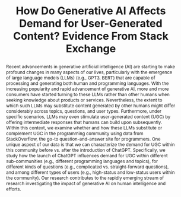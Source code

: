 ---
layout: research
title: "How Do Generative AI Affects Demand for User-Generated Content? Evidence From Stack Exchange"
category: [Work in Progress]
# pub_year: 2021
# journal: J. of Economic Geography (R & R)
coauthors: Mengxia Zhang and Lan Luo
abstract:  "Recent advancements in generative artificial intelligence (AI) are starting to make profound changes in many aspects of our lives, particularly with the emergence of large language models (LLMs) (e.g., GPT3, BERT) that are capable of processing and generating both human and programming languages. With the increasing popularity and rapid advancement of generative AI, more and more consumers have started turning to these LLMs rather than other humans when seeking knowledge about products or services. Nevertheless, the extent to which such LLMs may substitute content generated by other humans might differ considerably across topics, questions, and user types. Furthermore, under specific scenarios, LLMs may even stimulate user-generated content (UGC) by offering intermediate responses that humans can build upon subsequently. Within this context, we examine whether and how these LLMs substitute or complement UGC in the programming community using data from StackOverflow, the go-to question-and-answer site for programmers. One unique aspect of our data is that we can characterize the demand for UGC within this community before vs. after the introduction of ChatGPT. Specifically, we study how the launch of ChatGPT influences demand for UGC within different sub-communities (e.g., different programming languages and topics), for different kinds of questions (e.g., complicated vs. straight-forward questions), and among different types of users (e.g., high-status and low-status users within the community). Our research contributes to the rapidly emerging stream of research investigating the impact of generative AI on human intelligence and efforts."
---